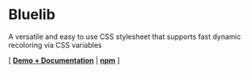 # Bluelib

A versatile and easy to use CSS stylesheet that supports fast dynamic recoloring via CSS variables

\[ [**Demo + Documentation**](https://gh.steffo.eu/bluelib/examples/index.html) | [**npm**](https://www.npmjs.com/package/@steffo/bluelib) \]

